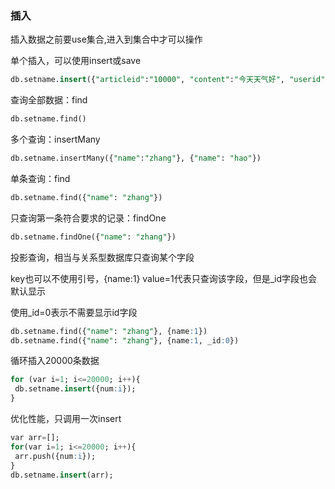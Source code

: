 ### 插入

插入数据之前要use集合,进入到集合中才可以操作

单个插入，可以使用insert或save

```sql
db.setname.insert({"articleid":"10000", "content":"今天天气好", "userid":"1001", "nickname":"Rose", "createdatetime":newDate(),"likenum":NumberInt(10), "state":null})
```

查询全部数据：find

```sql
db.setname.find()
```

多个查询：insertMany

```sql
db.setname.insertMany({"name":"zhang"}, {"name": "hao"})
```

单条查询：find

```sql
db.setname.find({"name": "zhang"})
```

只查询第一条符合要求的记录：findOne

```sql
db.setname.findOne({"name": "zhang"})
```



投影查询，相当与关系型数据库只查询某个字段

key也可以不使用引号，{name:1} value=1代表只查询该字段，但是_id字段也会默认显示

使用_id=0表示不需要显示id字段

```sql
db.setname.find({"name": "zhang"}, {name:1})
db.setname.find({"name": "zhang"}, {name:1, _id:0})
```

循环插入20000条数据

```sql
for (var i=1; i<=20000; i++){
 db.setname.insert({num:i});
}
```

优化性能，只调用一次insert

```sql
var arr=[];
for(var i=1; i<=20000; i++){
 arr.push({num:i});
}
db.setname.insert(arr);
```

